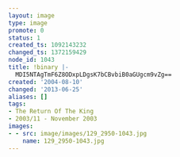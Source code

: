 ```yaml
---
layout: image
type: image
promote: 0
status: 1
created_ts: 1092143232
changed_ts: 1372159429
node_id: 1043
title: !binary |-
  MDI5NTAgTmF6Z8ODxpLDgsK7bCBvbiB0aGUgcm9vZg==
created: '2004-08-10'
changed: '2013-06-25'
aliases: []
tags:
- The Return Of The King
- 2003/11 - November 2003
images:
- - src: image/images/129_2950-1043.jpg
    name: 129_2950-1043.jpg
---
```


